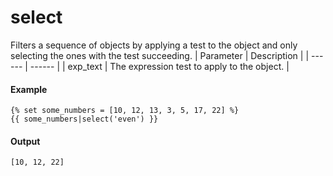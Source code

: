# select
Filters a sequence of objects by applying a test to the object and only selecting the ones with the test succeeding.
| Parameter | Description | 
|  ------  |  ------  | 
| exp_text | The expression test to apply to the object. | 


#### Example
```jinja2
{% set some_numbers = [10, 12, 13, 3, 5, 17, 22] %} 
{{ some_numbers|select('even') }}
```

#### Output
```jinja2
[10, 12, 22] 
```

